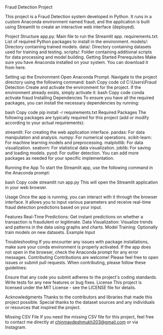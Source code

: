 Fraud Detection Project

This project is a Fraud Detection system developed in Python. It runs in a custom Anaconda environment named fraud, and the application is built using Streamlit to create an interactive web interface (deployed).

Project Structure
app.py: Main file to run the Streamlit app.
requirements.txt: List of required Python packages to install in the environment.
models/: Directory containing trained models.
data/: Directory containing datasets used for training and testing.
scripts/: Folder containing additional scripts for data processing and model building.
Getting Started
Prerequisites
Make sure you have Anaconda installed on your system. You can download it from here.

Setting up the Environment
Open Anaconda Prompt.
Navigate to the project directory using the following command:
bash
Copy code
cd C:\Users\Fraud Detection
Create and activate the environment for the project. If the environment already exists, simply activate it:
bash
Copy code
conda activate fraud
Installing Dependencies
To ensure you have all the required packages, you can install the necessary dependencies by running:

bash
Copy code
pip install -r requirements.txt
Required Packages
The following packages are typically required for this project (add or modify according to your actual requirements):

streamlit: For creating the web application interface.
pandas: For data manipulation and analysis.
numpy: For numerical operations.
scikit-learn: For machine learning models and preprocessing.
matplotlib: For data visualization.
seaborn: For statistical data visualization.
joblib: For saving and loading models.
pyod: For outlier detection.
You can add more packages as needed for your specific implementation.

Running the App
To start the Streamlit app, use the following command in the Anaconda prompt:

bash
Copy code
streamlit run app.py
This will open the Streamlit application in your web browser.

Usage
Once the app is running, you can interact with it through the browser interface. It allows you to input various parameters and receive real-time fraud detection predictions based on your input.

Features
Real-Time Predictions: Get instant predictions on whether a transaction is fraudulent or legitimate.
Data Visualization: Visualize trends and patterns in the data using graphs and charts.
Model Training: Optionally train models on new datasets.
Example Input

Troubleshooting
If you encounter any issues with package installations, make sure your conda environment is properly activated.
If the app does not open in the browser, check the Anaconda prompt for any error messages.
Contributing
Contributions are welcome! Please feel free to open issues or submit pull requests. When contributing, please follow these guidelines:

Ensure that any code you submit adheres to the project's coding standards.
Write tests for any new features or bug fixes.
License
This project is licensed under the MIT License - see the LICENSE file for details.

Acknowledgments
Thanks to the contributors and libraries that made this project possible. Special thanks to the dataset sources and any individuals or resources that inspired the project.

Missing CSV File
If you need the missing CSV file for this project, feel free to contact me directly at chinmaydeshmukh203@gmail.com or via Instagram.
